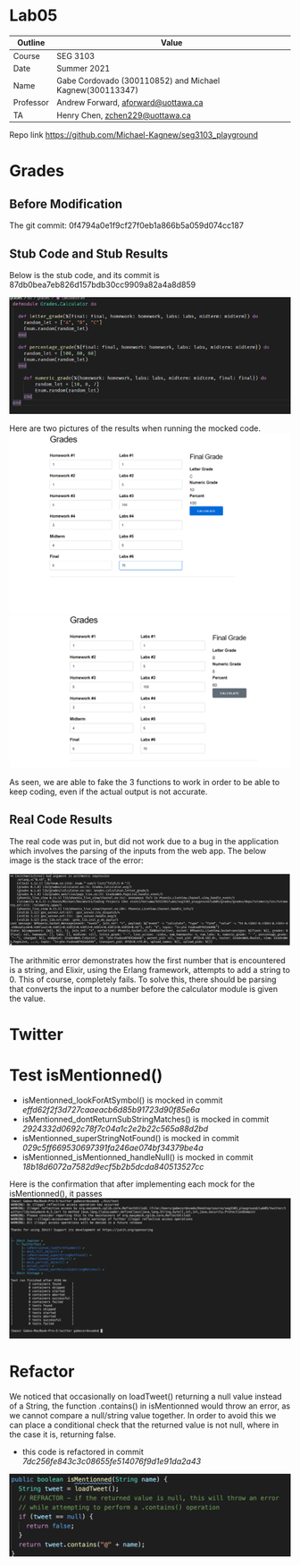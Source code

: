 # Lab05
| Outline | Value |
| --- | --- |
| Course | SEG 3103 |
| Date | Summer 2021 |
| Name | Gabe Cordovado (300110852) and Michael Kagnew(300113347)  |
| Professor | Andrew Forward, aforward@uottawa.ca |
| TA | Henry Chen, zchen229@uottawa.ca|

Repo link https://github.com/Michael-Kagnew/seg3103_playground

# Grades

## Before Modification 
The git commit: 0f4794a0e1f9cf27f0eb1a866b5a059d074cc187

## Stub Code and Stub Results
Below is the stub code, and its commit is 87db0bea7eb826d157bdb30cc9909a82a4a8d859

![images](assets/mock_code.png)

Here are two pictures of the results when running the mocked code.
![images](assets/mock_run1.png)
![images](assets/mock_run2.png)

As seen, we are able to fake the 3 functions to work in order to be able to keep coding, even if the actual output is not accurate.

## Real Code Results
The real code was put in, but did not work due to a bug in the application which involves the parsing of the inputs from the web app. The below image is the stack trace of the error:

![images](assets/error_p1.png)

The arithmitic error demonstrates how the first number that is encountered is a string, and Elixir, using the Erlang framework, attempts to add a string to 0. This of course, completely fails. To solve this, there should be parsing that converts the input to a number before the calculator module is given the value. 

# Twitter

# Test isMentionned()

- isMentionned_lookForAtSymbol() is mocked in commit *effd62f2f3d727caaeacb6d85b91723d90f85e6a*
- isMentionned_dontReturnSubStringMatches() is mocked in commit *2924332d0692c78f7c04a1c2e2b22c565a88d2bd*
- isMentionned_superStringNotFound() is mocked in commit *029c5ff669530697391fa246ae074bf34379be4a*
- isMentionned_isMentionned_handleNull() is mocked in commit *18b18d6072a7582d9ecf5b2b5dcda840513527cc*

Here is the confirmation that after implementing each mock for the isMentionned(), it passes
![images](assets/mock_p2.png)

# Refactor
We noticed that occasionally on loadTweet() returning a null value instead of a String, the function .contains() in isMentionned would throw an error, as we cannot compare a null/string value together. In order to avoid this we can place a conditional check that the returned value is not null, where in the case it is, returning false.

- this code is refactored in commit *7dc256fe843c3c08655fe514076f9d1e91da2a43*

![images](assets/ref.png)
